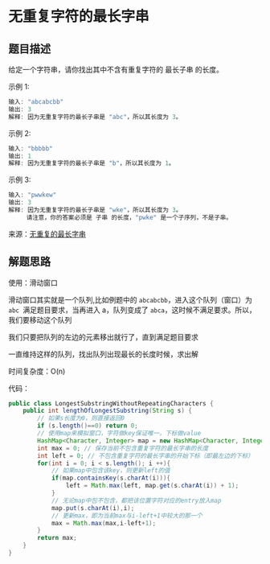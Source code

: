 # 无重复字符的最长字串

## 题目描述

给定一个字符串，请你找出其中不含有重复字符的 最长子串 的长度。

示例 1:

```c
输入: "abcabcbb"
输出: 3 
解释: 因为无重复字符的最长子串是 "abc"，所以其长度为 3。
```

示例 2:

```c
输入: "bbbbb"
输出: 1
解释: 因为无重复字符的最长子串是 "b"，所以其长度为 1。
```

示例 3:

```c
输入: "pwwkew"
输出: 3
解释: 因为无重复字符的最长子串是 "wke"，所以其长度为 3。
     请注意，你的答案必须是 子串 的长度，"pwke" 是一个子序列，不是子串。
```

来源：[无重复的最长字串](https://leetcode-cn.com/problems/longest-substring-without-repeating-characters)




## 解题思路

使用：滑动窗口

滑动窗口其实就是一个队列,比如例题中的 `abcabcbb`，进入这个队列（窗口）为 `abc `满足题目要求，当再进入 a，队列变成了 `abca`，这时候不满足要求。所以，我们要移动这个队列

我们只要把队列的左边的元素移出就行了，直到满足题目要求

一直维持这样的队列，找出队列出现最长的长度时候，求出解

时间复杂度：O(n)

代码：

```java
public class LongestSubstringWithoutRepeatingCharacters {
    public int lengthOfLongestSubstring(String s) {
        // 如果s长度为0，则直接返回0
        if (s.length()==0) return 0;
        // 使用map来模拟窗口，字符做key保证唯一，下标做value
        HashMap<Character, Integer> map = new HashMap<Character, Integer>();
        int max = 0; // 保存当前不包含重复字符的最长字串的长度
        int left = 0; // 不包含重复字符的最长字串的开始下标（即最左边的下标）
        for(int i = 0; i < s.length(); i ++){
            // 如果map中包含该key，则更新left的值
            if(map.containsKey(s.charAt(i))){
                left = Math.max(left, map.get(s.charAt(i)) + 1);
            }
            // 无论map中包不包含，都把该位置字符对应的entry放入map
            map.put(s.charAt(i),i);
            // 更新max，即为当前max与i-left+1中较大的那一个
            max = Math.max(max,i-left+1);
        }
        return max;
    }
}
```

